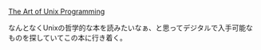 [The Art of Unix Programming](http://www.catb.org/~esr/writings/taoup/html/)

なんとなくUnixの哲学的な本を読みたいなぁ、と思ってデジタルで入手可能なものを探していてこの本に行き着く。